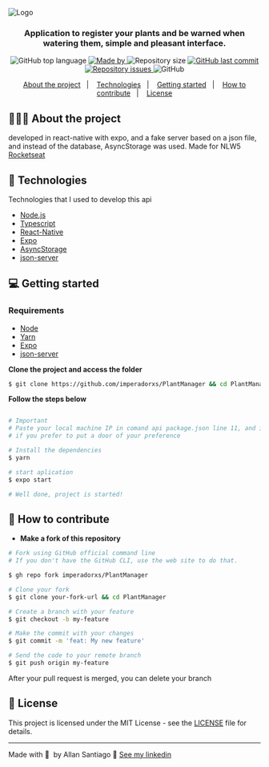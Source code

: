 ![Logo](https://imperadorxs-images.s3.amazonaws.com/plantmanagerimperadorxs.gif)

<h3 align="center">
  Application to register your plants and be warned when watering them, simple and pleasant interface.
</h3>

<p align="center">
  <img alt="GitHub top language" src="https://img.shields.io/github/languages/top/imperadorxs/PlantManager">

  <a href="https://www.linkedin.com/in/imperadorxs/" target="_blank" rel="noopener noreferrer">
    <img alt="Made by" src="https://img.shields.io/badge/made%20by-Allan%20Santiago-%20">
  </a>

  <img alt="Repository size" src="https://img.shields.io/github/repo-size/imperadorxs/PlantManager">

  <a href="https://github.com/imperadorxs/PlantManager/commits/main">
    <img alt="GitHub last commit" src="https://img.shields.io/github/last-commit/imperadorxs/PlantManager">
  </a>

  <a href="https://github.com/imperadorxs/PlantManager/issues">
    <img alt="Repository issues" src="https://img.shields.io/github/issues/imperadorxs/PlantManager">
  </a>

  <img alt="GitHub" src="https://img.shields.io/github/license/imperadorxs/PlantManager">
</p>

<p align="center">
  <a href="#-about-the-project">About the project</a>&nbsp;&nbsp;&nbsp;|&nbsp;&nbsp;&nbsp;
  <a href="#-technologies">Technologies</a>&nbsp;&nbsp;&nbsp;|&nbsp;&nbsp;&nbsp;
  <a href="#-getting-started">Getting started</a>&nbsp;&nbsp;&nbsp;|&nbsp;&nbsp;&nbsp;
  <a href="#-how-to-contribute">How to contribute</a>&nbsp;&nbsp;&nbsp;|&nbsp;&nbsp;&nbsp;
  <a href="#-license">License</a>
</p>


## 👨🏻‍💻 About the project

developed in react-native with expo, and a fake server based on a json file, and instead of the database, AsyncStorage was used. Made for NLW5 [Rocketseat](https://rocketseat.com.br/)

## 🚀 Technologies

Technologies that I used to develop this api

- [Node.js](https://nodejs.org/en/)
- [Typescript](https://www.typescriptlang.org/docs/handbook/typescript-in-5-minutes.html)
- [React-Native](https://reactnative.dev/)
- [Expo](https://expo.io/)
- [AsyncStorage](https://docs.expo.io/versions/latest/sdk/async-storage/)
- [json-server](https://github.com/typicode/json-server)

## 💻 Getting started


### Requirements

- [Node](https://nodejs.org/en/download/)
- [Yarn](https://classic.yarnpkg.com/en/docs/install#windows-stable)
- [Expo](https://expo.io/)
- [json-server](https://github.com/typicode/json-server)

**Clone the project and access the folder**

```bash
$ git clone https://github.com/imperadorxs/PlantManager && cd PlantManager
```

**Follow the steps below**

```bash

# Important
# Paste your local machine IP in comand api package.json line 11, and in ./src/api.ts line 4
# if you prefer to put a door of your preference

# Install the dependencies
$ yarn

# start aplication
$ expo start

# Well done, project is started!
```

## 🤔 How to contribute

- **Make a fork of this repository**

```bash
# Fork using GitHub official command line
# If you don't have the GitHub CLI, use the web site to do that.

$ gh repo fork imperadorxs/PlantManager
```

```bash
# Clone your fork
$ git clone your-fork-url && cd PlantManager

# Create a branch with your feature
$ git checkout -b my-feature

# Make the commit with your changes
$ git commit -m 'feat: My new feature'

# Send the code to your remote branch
$ git push origin my-feature
```

After your pull request is merged, you can delete your branch

## 📝 License

This project is licensed under the MIT License - see the [LICENSE](LICENSE) file for details.

---

Made with 💜&nbsp; by Allan Santiago 👋 [See my linkedin](https://www.linkedin.com/in/imperadorxs/)
